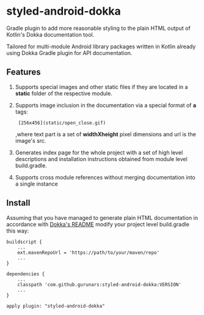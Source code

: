 # styled-android-dokka

Gradle plugin to add more reasonable styling to the plain HTML output of Kotlin's Dokka
documentation tool.

Tailored for multi-module Android library packages written in Kotlin already using Dokka Gradle
plugin for API documentation.

## Features

1. Supports special images and other static files if they are located in a **static** folder
   of the respective module.
1. Supports image inclusion in the documentation via a special format of **a** tags:

        [256x456](static/open_close.gif)

   ,where text part is a set of **widthXheight** pixel dimensions and url is the image's src.

1. Generates index page for the whole project with a set of high level descriptions and installation
   instructions obtained from module level build.gradle.
1. Supports cross module references without merging documentation into a single instance

## Install

Assuming that you have managed to generate plain HTML documentation in accordance with
[Dokka's README](https://github.com/Kotlin/dokka) modify your project level build.gradle this way:

    buildscript {
        ...
        ext.mavenRepoUrl = 'https://path/to/your/maven/repo'
        ...
    }

    dependencies {
        ...
        classpath 'com.github.gurunars:styled-android-dokka:VERSION'
        ...
    }

    apply plugin: "styled-android-dokka"

